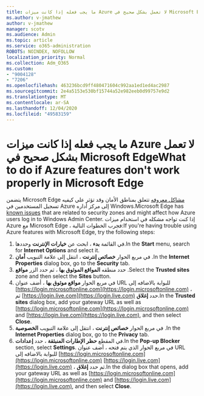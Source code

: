 ```yaml
---
title: ما يجب فعله إذا كانت ميزات Azure لا تعمل بشكل صحيح في Microsoft Edge
ms.author: v-jmathew
author: v-jmathew
manager: scotv
ms.audience: Admin
ms.topic: article
ms.service: o365-administration
ROBOTS: NOINDEX, NOFOLLOW
localization_priority: Normal
ms.collection: Adm_O365
ms.custom:
- "9004128"
- "7206"
ms.openlocfilehash: 463236bcd9ff480471604c992aa1ed1ed4ac2987
ms.sourcegitcommit: 2e4a5153e530bf15744a52e982eeb0d99757e9d2
ms.translationtype: MT
ms.contentlocale: ar-SA
ms.lasthandoff: 12/04/2020
ms.locfileid: "49583159"
---
```

# <a name="what-to-do-if-azure-features-dont-work-properly-in-microsoft-edge"></a><span data-ttu-id="e14e9-102">ما يجب فعله إذا كانت ميزات Azure لا تعمل بشكل صحيح في Microsoft Edge</span><span class="sxs-lookup"><span data-stu-id="e14e9-102">What to do if Azure features don't work properly in Microsoft Edge</span></span>

<span data-ttu-id="e14e9-103">يتضمن Microsoft Edge [مشاكل معروفه](https://go.microsoft.com/fwlink/?linkid=2140608) تتعلق بمناطق الأمان وقد تؤثر علي كيفيه تسجيل المستخدمين في Azure إلى مركز أداره Windows.</span><span class="sxs-lookup"><span data-stu-id="e14e9-103">Microsoft Edge has [known issues](https://go.microsoft.com/fwlink/?linkid=2140608) that are related to security zones and might affect how Azure users log in to Windows Admin Center.</span></span> <span data-ttu-id="e14e9-104">إذا كنت تواجه مشكله في استخدام ميزات Azure مع Microsoft Edge ، فجرب الخطوات التالية:</span><span class="sxs-lookup"><span data-stu-id="e14e9-104">If you're having trouble using Azure features with Microsoft Edge, try the following steps:</span></span>

1. <span data-ttu-id="e14e9-105">في القائمة **بدء** ، ابحث عن **خيارات الإنترنت** وحددها.</span><span class="sxs-lookup"><span data-stu-id="e14e9-105">In the **Start** menu, search for **Internet Options** and select it.</span></span>
2. <span data-ttu-id="e14e9-106">في مربع الحوار **خصائص إنترنت** ، انتقل إلى علامة التبويب **أمان** .</span><span class="sxs-lookup"><span data-stu-id="e14e9-106">In the **Internet Properties** dialog box, go to the **Security** tab.</span></span>
3. <span data-ttu-id="e14e9-107">حدد منطقه **المواقع الموثوق بها** ، ثم حدد الزر **مواقع** .</span><span class="sxs-lookup"><span data-stu-id="e14e9-107">Select the **Trusted sites** zone and then select the **Sites** button.</span></span>
4. <span data-ttu-id="e14e9-108">في مربع الحوار **مواقع موثوق بها** ، أضف عنوان URL للبوابة بالاضافه إلى [https://login.microsoftonline.com](https://login.microsoftonline.com) ، ثم [https://login.live.com](https://login.live.com) حدد **إغلاق**.</span><span class="sxs-lookup"><span data-stu-id="e14e9-108">In the **Trusted sites** dialog box, add your gateway URL as well as [https://login.microsoftonline.com](https://login.microsoftonline.com) and [https://login.live.com](https://login.live.com), and then select **Close**.</span></span>
5. <span data-ttu-id="e14e9-109">في مربع الحوار **خصائص إنترنت** ، انتقل إلى علامة التبويب **الخصوصية** .</span><span class="sxs-lookup"><span data-stu-id="e14e9-109">In the **Internet Properties** dialog box, go to the **Privacy** tab.</span></span>
6. <span data-ttu-id="e14e9-110">في المقطع **حظر الإطارات المنبثقة** ، حدد **إعدادات**.</span><span class="sxs-lookup"><span data-stu-id="e14e9-110">In the **Pop-up Blocker** section, select **Settings**.</span></span> <span data-ttu-id="e14e9-111">في مربع الحوار الذي يتم فتحه ، أضف عنوان URL للبوابة بالاضافه إلى [https://login.microsoftonline.com](https://login.microsoftonline.com) [https://login.live.com](https://login.live.com) ، ثم حدد **إغلاق**.</span><span class="sxs-lookup"><span data-stu-id="e14e9-111">In the dialog box that opens, add your gateway URL as well as [https://login.microsoftonline.com](https://login.microsoftonline.com) and [https://login.live.com](https://login.live.com), and then select **Close**.</span></span>
